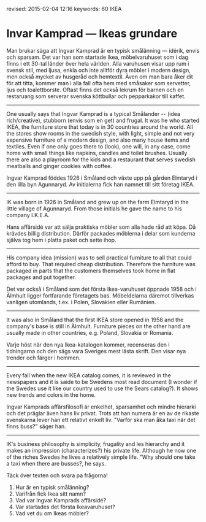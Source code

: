 revised: 2015-02-04 12:16 
keywords: 60 IKEA


Invar Kamprad — Ikeas grundare
=================

Man brukar säga att Ingvar Kamprad är en typisk smålänning — idérik, envis och sparsam. Det var han som startade Ikea, möbelvaruhuset som i dag finns i ett 30-tal länder över hela världen. Alla varuhusen visar upp rum i svensk stil, med ljusa, enkla och inte alltför dyra möbler i modern design, men också mycket av husgeråd och hemtextil. Även om man bara åker dit för att titta, kommer man i alla fall ofta hem med småsaker som servetter, ljus och toalettborste. Oftast finns det också lekrum för barnen och en restaruang som serverar svenska köttbullar och pepparkakor till kaffet.
- - -
One usually says that Ingvar Kamprad is a typical Smålander -- (idea rich/creative), stubborn (envis som en get) and frugal. It was he who started IKEA, the furniture store that today is in 30 countries around the world. All the stores show rooms in the swedish style, with light, simple and not very expensive furniture of a modern design, and also many house items and textiles. Even if one only goes there to (look), one will, in any case, come home with small things like napkins, candles and toilet brushes. Usually there are also a playroom for the kids and a restaurant that serves swedish meatballs and ginger cookies with coffee.

Ingvar Kamprad föddes 1926 i Småland och växte upp på gården Elmtaryd i den lilla byn Agunnaryd. Av initialerna fick han namnet till sitt företag IKEA.
- - -
IK was born in 1926 in Småland and grew up on the farm Elmtaryd in the little village of Agunnaryd. From those initials he gave the name to his company I.K.E.A.

Hans affärsidé var att sälja praktiska möbler som alla hade råd att köpa. Då krävdes billig distribution. Därför packades möblerna i delar som kunderna själva tog hem i platta paket och sette ihop.
- - -
His company idea (mission) was to sell practical furniture to all that could afford to buy. That required cheap distribution. Therefore the furniture was packaged in parts that the customers themselves took home in flat packages and put together.

Det var också i Småland som det första Ikea-varuhuset öppnade 1958 och i Älmhult ligger fortfarande företagets bas. Möbeldelarna däremot tillverkas vanligen utomlands, t.ex. i Polen, Slovakien eller Rumänien.
- - -
It was also in Småland that the first IKEA store opened in 1958 and the company's base is still in Älmhult. Furniture pieces on the other hand are usually made in other countries, e.g. Poland, Slovakia or Romania.

Varje höst när den nya Ikea-katalogen kommer, recenseras den i tidningarna och den sägs vara Sveriges mest lästa skrift. Den visar nya trender och färger i hemmen.
- - -
Every fall when the new IKEA catalog comes, it is reviewed in the newspapers and it is saide to be Swedens most read document (I wonder if the Swedes use it like our country used to use the Sears catalog?). It shows new trends and colors in the home.

Ingvar Kamprads affärsfilosofi är enkelhet, sparsamhet och mindre hierarki och det präglar även hans liv privat. Trots att han numera är en av de rikaste svenskarna lever han ett relativt enkelt liv. "Varför ska man åka taxi när det finns buss?" säger han.
- - -
IK's business philosophy is simplicity, frugality and les hierarchy and it makes an impression (characterizes?) his private life. Although he now one of the riches Swedes he lives a relatively simple life. "Why should one take a taxi when there are busses?, he says.

Täck över texten och svara pa frågorna!
1. Hur är en typisk smålänning?
2. Varifrån fick Ikea sitt namn?
3. Vad var Ingvar Kamprads affärsidé?
4. Var startades det första Ikeavaruhuset?
5. Vad vet du om Ikeas möbler?

